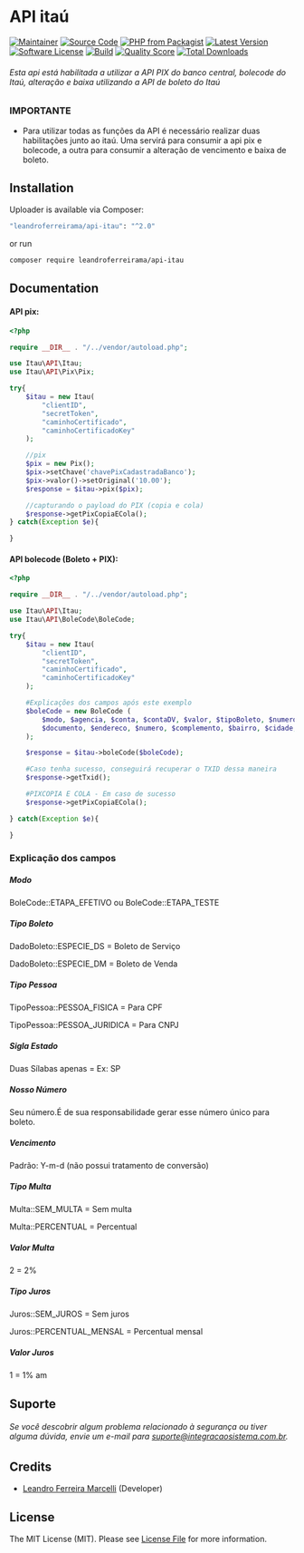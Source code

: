 
# API itaú


[![Maintainer](http://img.shields.io/badge/maintainer-@leandroferreirama-blue.svg?style=flat-square)](https://twitter.com/leandroferreirama)
[![Source Code](http://img.shields.io/badge/source-leandroferreirama/api%E2%80%93itau-blue.svg?style=flat-square)](https://github.com/leandroferreirama/api-itau)
[![PHP from Packagist](https://img.shields.io/packagist/php-v/leandroferreirama/api-itau.svg?style=flat-square)](https://packagist.org/packages/leandroferreirama/api-itau)
[![Latest Version](https://img.shields.io/github/release/leandroferreirama/api-itau.svg?style=flat-square)](https://github.com/leandroferreirama/api-itau/releases)
[![Software License](https://img.shields.io/badge/license-MIT-brightgreen.svg?style=flat-square)](LICENSE)
[![Build](https://img.shields.io/scrutinizer/build/g/leandroferreirama/api-itau.svg?style=flat-square)](https://scrutinizer-ci.com/g/leandroferreirama/api-itau)
[![Quality Score](https://img.shields.io/scrutinizer/g/leandroferreirama/api-itau.svg?style=flat-square)](https://scrutinizer-ci.com/g/leandroferreirama/api-itau)
[![Total Downloads](https://img.shields.io/packagist/dt/leandroferreirama/api-itau.svg?style=flat-square)](https://packagist.org/packages/leandroferreirama/api-itau)



###### Esta api está habilitada a utilizar a API PIX do banco central, bolecode do Itaú, alteração e baixa utilizando a API de boleto do Itaú


### IMPORTANTE

- Para utilizar todas as funções da API é necessário realizar duas habilitações junto ao itaú. Uma servirá para consumir a api pix e bolecode, a outra para consumir a alteração de vencimento e baixa de boleto.


## Installation

Uploader is available via Composer:

```bash
"leandroferreirama/api-itau": "^2.0"
```

or run

```bash
composer require leandroferreirama/api-itau
```


## Documentation

#### API pix:

```php
<?php

require __DIR__ . "/../vendor/autoload.php";

use Itau\API\Itau;
use Itau\API\Pix\Pix;

try{
    $itau = new Itau(
        "clientID",
        "secretToken",
        "caminhoCertificado",
        "caminhoCertificadoKey"
    );

    //pix
    $pix = new Pix();
    $pix->setChave('chavePixCadastradaBanco');
    $pix->valor()->setOriginal('10.00');
    $response = $itau->pix($pix);

    //capturando o payload do PIX (copia e cola)
    $response->getPixCopiaECola();
} catch(Exception $e){

}
```

#### API bolecode (Boleto + PIX):

```php
<?php

require __DIR__ . "/../vendor/autoload.php";

use Itau\API\Itau;
use Itau\API\BoleCode\BoleCode;

try{
    $itau = new Itau(
        "clientID",
        "secretToken",
        "caminhoCertificado",
        "caminhoCertificadoKey"
    );

    #Explicações dos campos após este exemplo
    $boleCode = new BoleCode (
        $modo, $agencia, $conta, $contaDV, $valor, $tipoBoleto, $numeroDocumento, $nome, $tipoPessoa,
        $documento, $endereco, $numero, $complemento, $bairro, $cidade, $siglaEstado, $cep, $nossoNumero, $vencimento, $chavePix, $tipoMulta, $percentualMulta, $tipoJuros, $percentualJuros
    );

    $response = $itau->boleCode($boleCode);

    #Caso tenha sucesso, conseguirá recuperar o TXID dessa maneira
    $response->getTxid();

    #PIXCOPIA E COLA - Em caso de sucesso
    $response->getPixCopiaECola();

} catch(Exception $e){

}
```

### Explicação dos campos

##### Modo
BoleCode::ETAPA_EFETIVO ou BoleCode::ETAPA_TESTE

##### Tipo Boleto
DadoBoleto::ESPECIE_DS = Boleto de Serviço

DadoBoleto::ESPECIE_DM = Boleto de Venda

##### Tipo Pessoa
TipoPessoa::PESSOA_FISICA = Para CPF

TipoPessoa::PESSOA_JURIDICA = Para CNPJ

##### Sigla Estado
Duas Sílabas apenas = Ex: SP

##### Nosso Número
Seu número.É de sua responsabilidade gerar esse número único para boleto.

##### Vencimento
Padrão: Y-m-d (não possui tratamento de conversão)

##### Tipo Multa
Multa::SEM_MULTA = Sem multa

Multa::PERCENTUAL = Percentual

##### Valor Multa
2 = 2%

##### Tipo Juros
Juros::SEM_JUROS = Sem juros

Juros::PERCENTUAL_MENSAL = Percentual mensal

##### Valor Juros
1 = 1% am

## Suporte

###### Se você descobrir algum problema relacionado à segurança ou tiver alguma dúvida, envie um e-mail para suporte@integracaosistema.com.br.

## Credits

- [Leandro Ferreira Marcelli](https://github.com/leandroferreirama) (Developer)

## License

The MIT License (MIT). Please see [License File](https://github.com/leandroferreirama/api-itau/blob/master/LICENSE) for more information.